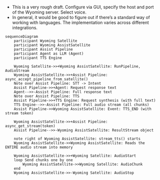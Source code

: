 - This is a very rough draft. Configure via GUI, specify the host and port of the Wyoming server. Select voice.
- In general, it would be good to figure out if there’s a standard way of working with languages. The implementation varies across different integrations.

```mermaid
sequenceDiagram
    participant Wyoming Satellite
    participant Wyoming AssistSatellite
    participant Assist Pipeline
    participant Agent as LLM (Agent)
    participant TTS Engine

    Wyoming Satellite->>+Wyoming AssistSatellite: RunPipeline, AudioStream
    Wyoming AssistSatellite->>+Assist Pipeline: async_accept_pipeline_from_satellite()
    Note over Assist Pipeline: STT -> Intent
    Assist Pipeline->>+Agent: Request response text
    Agent-->>-Assist Pipeline: Full response text
    Note over Assist Pipeline: TTS
    Assist Pipeline->>+TTS Engine: Request synthesis (with full text)
    TTS Engine-->>-Assist Pipeline: Full audio stream (all chunks)
    Assist Pipeline->>Wyoming AssistSatellite: Event: TTS_END (with stream token)

    Wyoming AssistSatellite->>+Assist Pipeline: async_get_stream(token)
    Assist Pipeline-->>-Wyoming AssistSatellite: ResultStream object
    
    note right of Wyoming AssistSatellite: stream_tts() starts
    Wyoming AssistSatellite->>Wyoming AssistSatellite: Reads the ENTIRE audio stream into memory
    
    Wyoming AssistSatellite->>+Wyoming Satellite: AudioStart
    loop Send chunks one by one
        Wyoming AssistSatellite->>Wyoming Satellite: AudioChunk
    end
    Wyoming AssistSatellite->>-Wyoming Satellite: AudioStop
```
